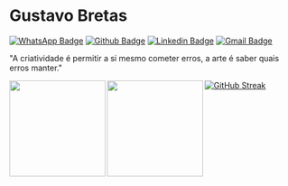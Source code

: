 # Gustavo Bretas



[![WhatsApp Badge](https://img.shields.io/badge/-Whatsapp-000?style=flat-square&logo=Whatsapp&logoColor=gren&link=http://wa.me/5531991153387?text=Ol%C3%A1%20Gustavo,%20vi%20seu%20n%C3%BAmero%20no%20github)](http://wa.me/5531991153387?text=Ol%C3%A1%20Gustavo,%20vi%20seu%20n%C3%BAmero%20no%20github)
[![Github Badge](https://img.shields.io/badge/-GitHub-000?style=flat-square&logo=Github&logoColor=white&link=https://github.com/gbretas)](https://github.com/gbretas5/)
[![Linkedin Badge](https://img.shields.io/badge/-Linkedin-000?style=flat-square&logo=Linkedin&logoColor=white&link=https://www.linkedin.com/in/gbretas5/)](https://www.linkedin.com/in/gbretas5/)
[![Gmail Badge](https://img.shields.io/badge/-Gmail-000?style=flat-square&logo=Gmail&logoColor=white&link=mailto:gustavobretas5@gmail.com)](mailto:gustavobretas5@gmail.com)

"A criatividade é permitir a si mesmo cometer erros, a arte é saber quais erros manter."

<p align="center">
<a href="https://github.com/gbretas">
<img height="170em" align="left" src="https://github-readme-stats.vercel.app/api/top-langs/?username=gbretas&layout=compact" />
<img height="170em" align="left" src="https://github-readme-stats.vercel.app/api?username=gbretas&show_icons=true&count_private=true" />
</a>
</p>

[![GitHub Streak](https://streak-stats.demolab.com?user=gbretas)](https://git.io/streak-stats)
